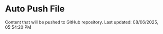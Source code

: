 # Auto Push File

Content that will be pushed to GitHub repository.
Last updated: 08/06/2025, 05:54:20 PM